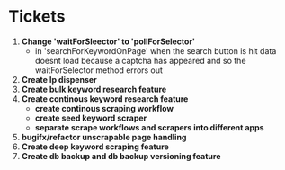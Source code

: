 # Tickets

1. **Change 'waitForSleector' to 'pollForSelector'**
   - in 'searchForKeywordOnPage' when the search button is hit data doesnt load because a captcha has appeared and so the waitForSelector method errors out
1. **Create Ip dispenser**
1. **Create bulk keyword research feature**
1. **Create continous keyword research feature**
   - **create continous scraping workflow**
   - **create seed keyword scraper**
   - **separate scrape workflows and scrapers into different apps**
1. **bugifx/refactor unscrapable page handling**
1. **Create deep keyword scraping feature**
1. **Create db backup and db backup versioning feature**
